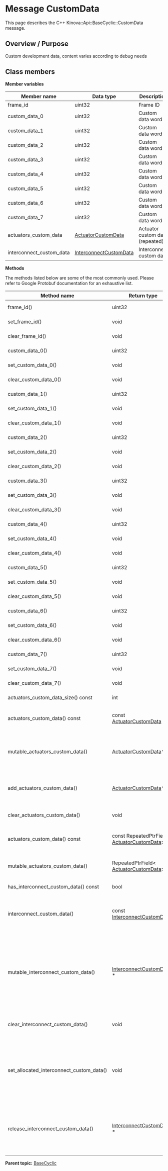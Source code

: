 # Message CustomData

This page describes the C++ Kinova::Api::BaseCyclic::CustomData message.

## Overview / Purpose

Custom development data, content varies according to debug needs

## Class members

 **Member variables** 

|Member name|Data type|Description|
|-----------|---------|-----------|
|frame\_id|uint32|Frame ID|
|custom\_data\_0|uint32|Custom data word 0|
|custom\_data\_1|uint32|Custom data word 1|
|custom\_data\_2|uint32|Custom data word 2|
|custom\_data\_3|uint32|Custom data word 3|
|custom\_data\_4|uint32|Custom data word 4|
|custom\_data\_5|uint32|Custom data word 5|
|custom\_data\_6|uint32|Custom data word 6|
|custom\_data\_7|uint32|Custom data word 7|
|actuators\_custom\_data| [ActuatorCustomData](msg_BaseCyclic_ActuatorCustomData.md#)|Actuator custom data \(repeated\)|
|interconnect\_custom\_data| [InterconnectCustomData](msg_BaseCyclic_InterconnectCustomData.md#)|Interconnect custom data|

 **Methods** 

The methods listed below are some of the most commonly used. Please refer to Google Protobuf documentation for an exhaustive list.

|Method name|Return type|Input type|Description|
|-----------|-----------|----------|-----------|
|frame\_id\(\)|uint32|void|Returns the current value of frame\_id. If the frame\_id is not set, returns 0.|
|set\_frame\_id\(\)|void|uint32|Sets the value of frame\_id. After calling this, frame\_id\(\) will return value.|
|clear\_frame\_id\(\)|void|void|Clears the value of frame\_id. After calling this, frame\_id\(\) will return 0.|
|custom\_data\_0\(\)|uint32|void|Returns the current value of custom\_data\_0. If the custom\_data\_0 is not set, returns 0.|
|set\_custom\_data\_0\(\)|void|uint32|Sets the value of custom\_data\_0. After calling this, custom\_data\_0\(\) will return value.|
|clear\_custom\_data\_0\(\)|void|void|Clears the value of custom\_data\_0. After calling this, custom\_data\_0\(\) will return 0.|
|custom\_data\_1\(\)|uint32|void|Returns the current value of custom\_data\_1. If the custom\_data\_1 is not set, returns 0.|
|set\_custom\_data\_1\(\)|void|uint32|Sets the value of custom\_data\_1. After calling this, custom\_data\_1\(\) will return value.|
|clear\_custom\_data\_1\(\)|void|void|Clears the value of custom\_data\_1. After calling this, custom\_data\_1\(\) will return 0.|
|custom\_data\_2\(\)|uint32|void|Returns the current value of custom\_data\_2. If the custom\_data\_2 is not set, returns 0.|
|set\_custom\_data\_2\(\)|void|uint32|Sets the value of custom\_data\_2. After calling this, custom\_data\_2\(\) will return value.|
|clear\_custom\_data\_2\(\)|void|void|Clears the value of custom\_data\_2. After calling this, custom\_data\_2\(\) will return 0.|
|custom\_data\_3\(\)|uint32|void|Returns the current value of custom\_data\_3. If the custom\_data\_3 is not set, returns 0.|
|set\_custom\_data\_3\(\)|void|uint32|Sets the value of custom\_data\_3. After calling this, custom\_data\_3\(\) will return value.|
|clear\_custom\_data\_3\(\)|void|void|Clears the value of custom\_data\_3. After calling this, custom\_data\_3\(\) will return 0.|
|custom\_data\_4\(\)|uint32|void|Returns the current value of custom\_data\_4. If the custom\_data\_4 is not set, returns 0.|
|set\_custom\_data\_4\(\)|void|uint32|Sets the value of custom\_data\_4. After calling this, custom\_data\_4\(\) will return value.|
|clear\_custom\_data\_4\(\)|void|void|Clears the value of custom\_data\_4. After calling this, custom\_data\_4\(\) will return 0.|
|custom\_data\_5\(\)|uint32|void|Returns the current value of custom\_data\_5. If the custom\_data\_5 is not set, returns 0.|
|set\_custom\_data\_5\(\)|void|uint32|Sets the value of custom\_data\_5. After calling this, custom\_data\_5\(\) will return value.|
|clear\_custom\_data\_5\(\)|void|void|Clears the value of custom\_data\_5. After calling this, custom\_data\_5\(\) will return 0.|
|custom\_data\_6\(\)|uint32|void|Returns the current value of custom\_data\_6. If the custom\_data\_6 is not set, returns 0.|
|set\_custom\_data\_6\(\)|void|uint32|Sets the value of custom\_data\_6. After calling this, custom\_data\_6\(\) will return value.|
|clear\_custom\_data\_6\(\)|void|void|Clears the value of custom\_data\_6. After calling this, custom\_data\_6\(\) will return 0.|
|custom\_data\_7\(\)|uint32|void|Returns the current value of custom\_data\_7. If the custom\_data\_7 is not set, returns 0.|
|set\_custom\_data\_7\(\)|void|uint32|Sets the value of custom\_data\_7. After calling this, custom\_data\_7\(\) will return value.|
|clear\_custom\_data\_7\(\)|void|void|Clears the value of custom\_data\_7. After calling this, custom\_data\_7\(\) will return 0.|
|actuators\_custom\_data\_size\(\) const|int|void|Returns the number of elements currently in the field.|
|actuators\_custom\_data\(\) const|const [ActuatorCustomData](msg_BaseCyclic_ActuatorCustomData.md#)|int index|Returns the element at the given zero-based index. Calling this method with index outside of \[0, actuators\_custom\_data\_size\(\)\) yields undefined behavior.|
|mutable\_actuators\_custom\_data\(\)| [ActuatorCustomData](msg_BaseCyclic_ActuatorCustomData.md#)\*|int index|Returns a pointer to the mutable [ActuatorCustomData](msg_BaseCyclic_ActuatorCustomData.md#) object that stores the value of the element at the given zero-based index. Calling this method with index outside of \[0, actuators\_custom\_data\_size\(\)\) yields undefined behavior.|
|add\_actuators\_custom\_data\(\)| [ActuatorCustomData](msg_BaseCyclic_ActuatorCustomData.md#)\*|void|Adds a new element and returns a pointer to it. The returned [ActuatorCustomData](msg_BaseCyclic_ActuatorCustomData.md#) is mutable and will have none of its fields set \(i.e. it will be identical to a newly-allocated [ActuatorCustomData](msg_BaseCyclic_ActuatorCustomData.md#)\).|
|clear\_actuators\_custom\_data\(\)|void|void|Removes all elements from the field. After calling this, actuators\_custom\_data\_size\(\) will return zero.|
|actuators\_custom\_data\(\) const|const RepeatedPtrField< [ActuatorCustomData](msg_BaseCyclic_ActuatorCustomData.md#)\>&|void|Returns the underlying RepeatedPtrField that stores the field's elements. This container class provides STL-like iterators and other methods.|
|mutable\_actuators\_custom\_data\(\)|RepeatedPtrField< [ActuatorCustomData](msg_BaseCyclic_ActuatorCustomData.md#)\>\*|void|Returns a pointer to the underlying mutable RepeatedPtrField that stores the field's elements. This container class provides STL-like iterators and other methods.|
|has\_interconnect\_custom\_data\(\) const|bool|void|Returns true if interconnect\_custom\_data is set.|
|interconnect\_custom\_data\(\)|const [InterconnectCustomData](msg_BaseCyclic_InterconnectCustomData.md#)&|void|Returns the current value of interconnect\_custom\_data. If interconnect\_custom\_data is not set, returns a [InterconnectCustomData](msg_BaseCyclic_InterconnectCustomData.md#) with none of its fields set \(possibly interconnect\_custom\_data::default\_instance\(\)\).|
|mutable\_interconnect\_custom\_data\(\)| [InterconnectCustomData](msg_BaseCyclic_InterconnectCustomData.md#) \*|void|Returns a pointer to the mutable [InterconnectCustomData](msg_BaseCyclic_InterconnectCustomData.md#) object that stores the field's value. If the field was not set prior to the call, then the returned [InterconnectCustomData](msg_BaseCyclic_InterconnectCustomData.md#) will have none of its fields set \(i.e. it will be identical to a newly-allocated [InterconnectCustomData](msg_BaseCyclic_InterconnectCustomData.md#)\). After calling this, has\_interconnect\_custom\_data\(\) will return true and interconnect\_custom\_data\(\) will return a reference to the same instance of [InterconnectCustomData](msg_BaseCyclic_InterconnectCustomData.md#).|
|clear\_interconnect\_custom\_data\(\)|void|void|Clears the value of the field. After calling this, has\_interconnect\_custom\_data\(\) will return false and interconnect\_custom\_data\(\) will return the default value.|
|set\_allocated\_interconnect\_custom\_data\(\)|void| [InterconnectCustomData](msg_BaseCyclic_InterconnectCustomData.md#) \*|Sets the [InterconnectCustomData](msg_BaseCyclic_InterconnectCustomData.md#) object to the field and frees the previous field value if it exists. If the [InterconnectCustomData](msg_BaseCyclic_InterconnectCustomData.md#) pointer is not NULL, the message takes ownership of the allocated [InterconnectCustomData](msg_BaseCyclic_InterconnectCustomData.md#) object and has\_ [InterconnectCustomData](msg_BaseCyclic_InterconnectCustomData.md#)\(\) will return true. Otherwise, if the interconnect\_custom\_data is NULL, the behavior is the same as calling clear\_interconnect\_custom\_data\(\).|
|release\_interconnect\_custom\_data\(\)| [InterconnectCustomData](msg_BaseCyclic_InterconnectCustomData.md#) \*|void|Releases the ownership of the field and returns the pointer of the [InterconnectCustomData](msg_BaseCyclic_InterconnectCustomData.md#) object. After calling this, caller takes the ownership of the allocated [InterconnectCustomData](msg_BaseCyclic_InterconnectCustomData.md#) object, has\_interconnect\_custom\_data\(\) will return false, and interconnect\_custom\_data\(\) will return the default value.|

**Parent topic:** [BaseCyclic](../references/summary_BaseCyclic.md)


